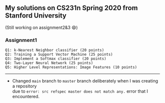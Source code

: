 ## My solutions on CS231n Spring 2020 from Stanford University  
(Still working on assignment2&3 :smile:)   

### Assignment1  

```  
Q1: k-Nearest Neighbor classifier (20 points)
Q2: Training a Support Vector Machine (25 points)
Q3: Implement a Softmax classifier (20 points)
Q4: Two-Layer Neural Network (25 points)
Q5: Higher Level Representations: Image Features (10 points)
```  


---  
- Changed `main` branch to `master` branch deliberately when I was creating a repository  
  due to `error: src refspec master does not match any.` error that I encountered.  
